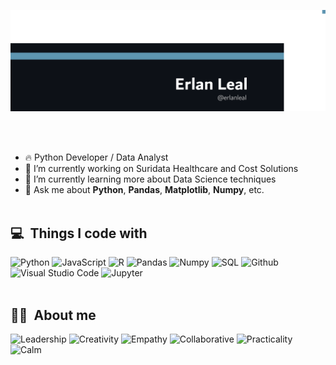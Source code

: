 <p align="center">
	<img src="banner-github-3.png">
</p>

<br><br>
- 🔥 Python Developer / Data Analyst
- 🔭 I’m currently working on Suridata Healthcare and Cost Solutions
- 🌱 I’m currently learning more about Data Science techniques
- 💬 Ask me about **Python**, **Pandas**, **Matplotlib**, **Numpy**, etc.
<br><br>

## 💻 &nbsp;Things I code with

![Python](https://img.shields.io/badge/-Python-000?&logo=Python)
![JavaScript](https://img.shields.io/badge/-JavaScript-000?&logo=JavaScript)
![R](https://img.shields.io/badge/-R-000?&logo=R)
![Pandas](https://img.shields.io/badge/-Pandas-000?&logo=Pandas)
![Numpy](https://img.shields.io/badge/-Numpy-000?&logo=Numpy)
![SQL](https://img.shields.io/badge/-SQL-000?&logo=MySQL)
![Github](https://img.shields.io/badge/-Github-000?&logo=Github)
![Visual Studio Code](https://img.shields.io/badge/-Visual%20Studio%20Code-000?&logo=Visual%20Studio%20Code)
![Jupyter](https://img.shields.io/badge/-Jupyter-000?&logo=Jupyter)
<br><br>

## ✌🏻 &nbsp;About me

![Leadership](https://img.shields.io/badge/-Leadership-000?&logo=Leadership)
![Creativity](https://img.shields.io/badge/-Creativity-000?&logo=Creativity)
![Empathy](https://img.shields.io/badge/-Empathy-000?&logo=Empathy)
![Collaborative](https://img.shields.io/badge/-Collaborative-000?&logo=Collaborative)
![Practicality](https://img.shields.io/badge/-Practicality-000?&logo=Practicality)
![Calm](https://img.shields.io/badge/-Calm-000?&logo=Calm)
<br><br>




